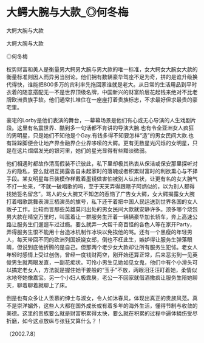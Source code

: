 # 大鳄大腕与大款_◎何冬梅

大鳄大腕与大款

大鳄大腕与大款

◎何冬梅

权势财富和美人是衡量男大鳄男大腕与男大款的唯一标准，女大鳄女大腕女大款的衡量标准则因人而异另当别论。他们拥有数辆豪华驾座不足为奇，拼的是谁升级换代得快，谁能把800多万的宾利率先拖回家谁就是老大。从日常的生活用品到平时衣着的随意搭配无一不是世界顶级名牌，中国新兴的财富阶层花起钱来绝对不比老牌欧洲贵族手软。他们通常扎堆住在一座座打着贵族标志，不求最好但求最贵的豪宅里。

豪宅的Lorby是他们表演的舞台，一幕幕场景是他们有心或无心导演的人生戏剧片段。这里有名震世界、酷到多一句话都不肯讲的导演大腕.也有令全亚洲女人疯狂的男明星，只是她们不知他是个Gay.有钱多得不知要怎样“造”的男女民间大款.也有跺跺脚便会让地产界金融界企业界哆嗦的大鳄。更有无数星光闪烁的女明星，只是在这片熠熠发光的银河里，她们的星光显得有些黯淡微弱。

他们相遇时都故作清高假装不识彼此，私下里却极其热衷从保洁或保安那里探听对方的隐私，要么就相互揭露各自未起家时的落魄或者积累财富时的利欲熏心与不择手段。某女明星每日装模作样戴着墨镜做害怕被别人认出状，让更有名的女大腕气不打一处来，“不就一破唱歌的吗，至于天天弄得跟瞎子阿炳似的，以为别人都得找她签名留念”。骂人的女大腕又不知怎的惹恼了广告女大鳄，女大鳄揭露女大腕打着唱歌跳舞表演三栖演员的旗号，私下还干着把中国人民运送到世界各国的女人贩子工作。比较而言那些英雄莫问出处的男女民间大款就安静许多。顶多哪个烧包男大款在晴空万里时，叫嚣着让一群服务生开着一辆辆豪华加长轿车，奔上高速公路让服务生们遛遛车过过瘾。要么就弄一大帮千奇百怪的各色人等在家开Party，弄得服务生恨不能用十台造冰机制作冰块以免挨他的骂。还有一个黑瘦的年轻男人，每天带回不同的欧洲列国妖娆女郎，倒也不枉此生，嫉妒得让服务生弹落眼睛，但说到底他折腾的是自己。但那两个老少女大款却让所有服务生犯怵。老女人年轻时感情上受过创伤，曾经一度钱财两空，刚开始还算正常，后来恶劣到一见英俊男生就两眼发直，一副花痴状。可怜小男生见她如见女鬼，他们中有个小滑头可以搞定老女人，方法就是握住她干姜般的“玉手”不放，两眼泪汪汪盯着她，柔情似水地夸她像嘉宝。另一个小妇人极乖戾，老公一不回家就借酒撒疯让服务生陪她聊天，聊着聊着就聊上了床。

倒是也有众多让人羡慕的绅士与淑女，令人如沐春风，体现出真正的贵族风范。真不是崇洋媚外，这些人大都在国外成长或有着多年的海外生活，懂得节制与收敛的美德。这里的贵族要么就是财富积累得太快，要么就在积累的过程中遍体鳞伤受尽折磨，如今这点放纵与张狂又算什么？！

（2002.7.8）